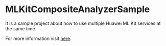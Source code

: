 # MLKitCompositeAnalyzerSample
It is a sample project about how to use multiple Huawei ML Kit services at the same time.

For more information visit [here](https://medium.com/huawei-developers/using-multiple-hms-ml-kit-services-at-the-same-time-camera-stream-c251e036170d).

